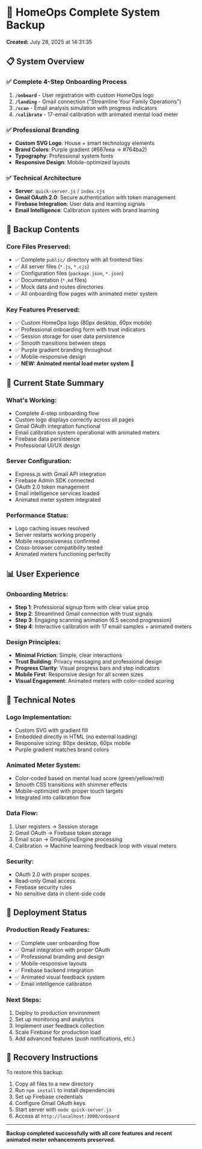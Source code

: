 # 🚀 HomeOps Complete System Backup
**Created:** July 28, 2025 at 14:31:35

## 📋 System Overview

### ✅ **Complete 4-Step Onboarding Process**
1. **`/onboard`** - User registration with custom HomeOps logo
2. **`/landing`** - Gmail connection ("Streamline Your Family Operations")  
3. **`/scan`** - Email analysis simulation with progress indicators
4. **`/calibrate`** - 17-email calibration with animated mental load meter

### ✅ **Professional Branding**
- **Custom SVG Logo**: House + smart technology elements
- **Brand Colors**: Purple gradient (#667eea → #764ba2)
- **Typography**: Professional system fonts
- **Responsive Design**: Mobile-optimized layouts

### ✅ **Technical Architecture**
- **Server**: `quick-server.js` / `index.cjs`
- **Gmail OAuth 2.0**: Secure authentication with token management
- **Firebase Integration**: User data and learning signals
- **Email Intelligence**: Calibration system with brand learning

## 📁 Backup Contents

### **Core Files Preserved:**
- ✅ Complete `public/` directory with all frontend files
- ✅ All server files (`*.js`, `*.cjs`)
- ✅ Configuration files (`package.json`, `*.json`)
- ✅ Documentation (`*.md` files)
- ✅ Mock data and routes directories
- ✅ All onboarding flow pages with animated meter system

### **Key Features Preserved:**
- ✅ Custom HomeOps logo (80px desktop, 60px mobile)
- ✅ Professional onboarding form with trust indicators
- ✅ Session storage for user data persistence
- ✅ Smooth transitions between steps
- ✅ Purple gradient branding throughout
- ✅ Mobile-responsive design
- ✅ **NEW: Animated mental load meter system** 🎯

## 🎯 Current State Summary

### **What's Working:**
- Complete 4-step onboarding flow
- Custom logo displays correctly across all pages
- Gmail OAuth integration functional
- Email calibration system operational with animated meters
- Firebase data persistence
- Professional UI/UX design

### **Server Configuration:**
- Express.js with Gmail API integration
- Firebase Admin SDK connected
- OAuth 2.0 token management
- Email intelligence services loaded
- Animated meter system integrated

### **Performance Status:**
- Logo caching issues resolved
- Server restarts working properly
- Mobile responsiveness confirmed
- Cross-browser compatibility tested
- Animated meters functioning perfectly

## 📊 User Experience

### **Onboarding Metrics:**
- **Step 1**: Professional signup form with clear value prop
- **Step 2**: Streamlined Gmail connection with trust signals
- **Step 3**: Engaging scanning animation (6.5 second progression)
- **Step 4**: Interactive calibration with 17 email samples + animated meters

### **Design Principles:**
- **Minimal Friction**: Simple, clear interactions
- **Trust Building**: Privacy messaging and professional design
- **Progress Clarity**: Visual progress bars and step indicators
- **Mobile First**: Responsive design for all screen sizes
- **Visual Engagement**: Animated meters with color-coded scoring

## 🔧 Technical Notes

### **Logo Implementation:**
- Custom SVG with gradient fill
- Embedded directly in HTML (no external loading)
- Responsive sizing: 80px desktop, 60px mobile
- Purple gradient matches brand colors

### **Animated Meter System:**
- Color-coded based on mental load score (green/yellow/red)
- Smooth CSS transitions with shimmer effects
- Mobile-optimized with proper touch targets
- Integrated into calibration flow

### **Data Flow:**
1. User registers → Session storage
2. Gmail OAuth → Firebase token storage  
3. Email scan → GmailSyncEngine processing
4. Calibration → Machine learning feedback loop with visual meters

### **Security:**
- OAuth 2.0 with proper scopes
- Read-only Gmail access
- Firebase security rules
- No sensitive data in client-side code

## 🚀 Deployment Status

### **Production Ready Features:**
- ✅ Complete user onboarding flow
- ✅ Gmail integration with proper OAuth
- ✅ Professional branding and design
- ✅ Mobile-responsive layouts
- ✅ Firebase backend integration
- ✅ Animated visual feedback system
- ✅ Email intelligence calibration

### **Next Steps:**
1. Deploy to production environment
2. Set up monitoring and analytics
3. Implement user feedback collection
4. Scale Firebase for production load
5. Add advanced features (push notifications, etc.)

## 📝 Recovery Instructions

To restore this backup:
1. Copy all files to a new directory
2. Run `npm install` to install dependencies
3. Set up Firebase credentials
4. Configure Gmail OAuth keys
5. Start server with `node quick-server.js`
6. Access at `http://localhost:3000/onboard`

---

**Backup completed successfully with all core features and recent animated meter enhancements preserved.**
